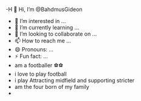 -H 👋 Hi, I’m @BahdmusGideon
- 👀 I’m interested in ...
- 🌱 I’m currently learning ...
- 💞️ I’m looking to collaborate on ...
- 📫 How to reach me ...
- 😄 Pronouns: ...
- ⚡ Fun fact: ...
- am a footballer ⚽⚽
- i love to play football
- i play Attracting midfield and supporting stricter
- am the four born of my family
- 

<!---
BahdmusGideon/BahdmusGideon is a ✨ special ✨ repository because its `README.md` (this file) appears on your GitHub profile.
You can click the Preview link to take a look at your changes.
--->
